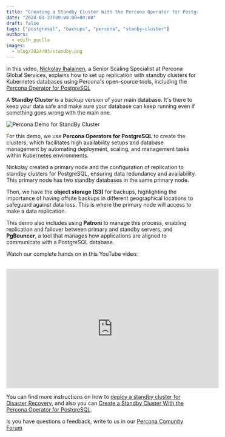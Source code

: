 ```yaml
---
title: "Creating a Standby Cluster With the Percona Operator for PostgreSQL"
date: "2024-03-27T00:00:00+00:00"
draft: false
tags: ["postgresql", "backups", "percona", "stanby-cluster"]
authors:
  - edith_puclla
images:
  - blog/2024/03/standby.png
---
```


In this video, [Nickolay Ihalainen](https://www.linkedin.com/in/nickolay-ihalainen-b8a35838/?originalSubdomain=ru), a Senior Scaling Specialist at Percona Global Services, explains how to set up replication with standby clusters for Kubernetes databases using Percona's open-source tools, including the [Percona Operator for PostgreSQL](https://www.percona.com/postgresql)

A **Standby Cluster** is a backup version of your main database. It's there to keep your data safe and make sure your database can keep running even if something goes wrong with the main one.

![Percona Demo for StandBy Cluster](blog/2024/03/standby.png)

For this demo, we use **Percona Operators for PostgreSQL** to create the clusters, which facilitates high availability setups and database management by automating deployment, scaling, and management tasks within Kubernetes environments.

Nickolay created a primary node and the configuration of replication to standby clusters for PostgreSQL, ensuring data redundancy and availability. This primary node has two standby databases in the same primary node.

Then, we have the **object storage (S3)** for backups, highlighting the importance of having offsite backups in different geographical locations to safeguard against data loss. This is where the primary node will access to make a data replication.

This demo also includes using **Patroni** to manage this process, enabling replication and failover between primary and standby servers, and **PgBouncer**, a tool that manages how applications are aligned to communicate with a PostgreSQL database.

Watch our complete hands on in this YouTube video:

<br />

<iframe width="560" height="315" src="https://www.youtube.com/embed/nqeGvvZ5G5Y?si=n3ho7xHJiT6F8u9v" title="YouTube video player" frameborder="0" allow="accelerometer; autoplay; clipboard-write; encrypted-media; gyroscope; picture-in-picture; web-share" referrerpolicy="strict-origin-when-cross-origin" allowfullscreen></iframe>

You can find more instructions on how to [deploy a standby cluster for Disaster Recovery](https://docs.percona.com/percona-operator-for-postgresql/2.0/standby.html), and also you can [Create a Standby Cluster With the Percona Operator for PostgreSQL](https://www.percona.com/blog/creating-a-standby-cluster-with-the-percona-distribution-for-postgresql-operator/).

Is you have questions o feedback, write to us in our [Percona Comunity Forum](https://forums.percona.com/)
